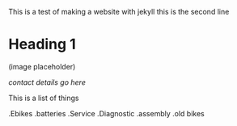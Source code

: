 This is a test of making a website with jekyll
this is the second line

Heading 1
=======

(image placeholder)

_contact details go here_

This is a list of things

.Ebikes
.batteries
.Service
.Diagnostic
.assembly
.old bikes
